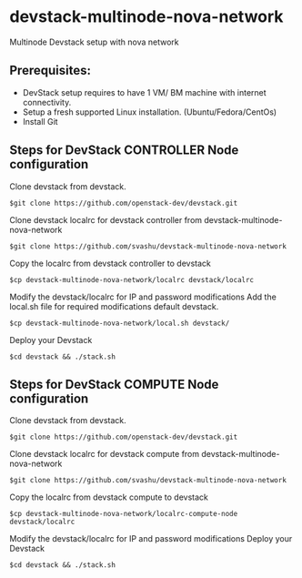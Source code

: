 devstack-multinode-nova-network
===============================
Multinode Devstack setup with nova network

Prerequisites:
--------------

- DevStack setup requires to have 1 VM/ BM machine with internet connectivity.
- Setup a fresh supported Linux installation. (Ubuntu/Fedora/CentOs)
- Install Git


Steps for DevStack CONTROLLER Node configuration
------------------------------------------------

Clone devstack from devstack.
```
$git clone https://github.com/openstack-dev/devstack.git
```
Clone devstack localrc for devstack controller from devstack-multinode-nova-network
```
$git clone https://github.com/svashu/devstack-multinode-nova-network
```
Copy the localrc from devstack controller to devstack
```
$cp devstack-multinode-nova-network/localrc devstack/localrc
```
Modify the devstack/localrc for IP and password modifications
Add the local.sh file for required modifications default devstack.
```
$cp devstack-multinode-nova-network/local.sh devstack/
```
Deploy your Devstack
```
$cd devstack && ./stack.sh
```


Steps for DevStack COMPUTE Node configuration
---------------------------------------------

Clone devstack from devstack.
```
$git clone https://github.com/openstack-dev/devstack.git
```
Clone devstack localrc for devstack compute from devstack-multinode-nova-network
```
$git clone https://github.com/svashu/devstack-multinode-nova-network
```
Copy the localrc from devstack compute to devstack
```
$cp devstack-multinode-nova-network/localrc-compute-node devstack/localrc
```
Modify the devstack/localrc for IP and password modifications
Deploy your Devstack
```
$cd devstack && ./stack.sh
```
